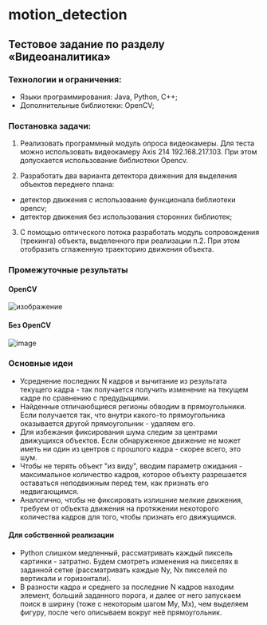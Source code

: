 # motion_detection
## Тестовое задание по разделу «Видеоаналитика»

### Технологии и ограничения:
-	Языки программирования: Java, Python, C++;
-	Дополнительные библиотеки: OpenCV;

### Постановка задачи:

1.	Реализовать программный модуль опроса видеокамеры.  Для теста можно использовать видеокамеру Axis 214  192.168.217.103.
При этом допускается использование библиотеки Opencv.

2.	Разработать два варианта детектора движения для выделения объектов переднего плана:
   - детектор движения с использование функционала библиотеки opencv;
   -  детектор движения без использования сторонних библиотек;

3.	С помощью оптического потока разработать модуль сопровождения (трекинга) объекта, выделенного при реализации п.2. При этом отобразить сглаженную траекторию движения объекта.

### Промежуточные результаты
#### OpenCV
![изображение](https://github.com/u5ele55/motion_detection/assets/99137907/585c4152-1e67-466f-9a68-af9e90c63988)

#### Без OpenCV
![image](https://github.com/u5ele55/motion_detection/assets/99137907/c32b6c61-bf4c-410f-afee-0e6585ae92db)


### Основные идеи
- Усреднение последних N кадров и вычитание из результата текущего кадра - так получается получить изменение на текущем кадре по сравнению с предудыщими.
- Найденные отличаюбщиеся регионы обводим в прямоугольники. Если получается так, что внутри какого-то прямоугольника оказывается другой прямоугольник - удаляем его.
- Для избежания фиксирования шума следим за центрами движущихся объектов. Если обнаруженное движение не может иметь ни один из центров с прошлого кадра - скорее всего, это шум.
- Чтобы не терять объект "из виду", вводим параметр ожидания - максимальное количество кадров, которое объекту разрешается оставаться неподвижным перед тем, как признать его недвигающимся.
- Аналогично, чтобы не фиксировать излишние мелкие движения, требуем от объекта движения на протяжении некоторого количества кадров для того, чтобы признать его движущимся.
#### Для собственной реализации
- Python слишком медленный, рассматривать каждый пиксель картинки - затратно. Будем смотреть изменения на пикселях в заданной сетке (рассматривать каждые Ny, Nx пикселей по вертикали и горизонтали).
- В разности кадра и среднего за последние N кадров находим элемент, больший заданного порога, и далее от него запускаем поиск в ширину (тоже с некоторым шагом My, Mx), чем выделяем фигуру, после чего описываем вокруг неё прямоугольник.
